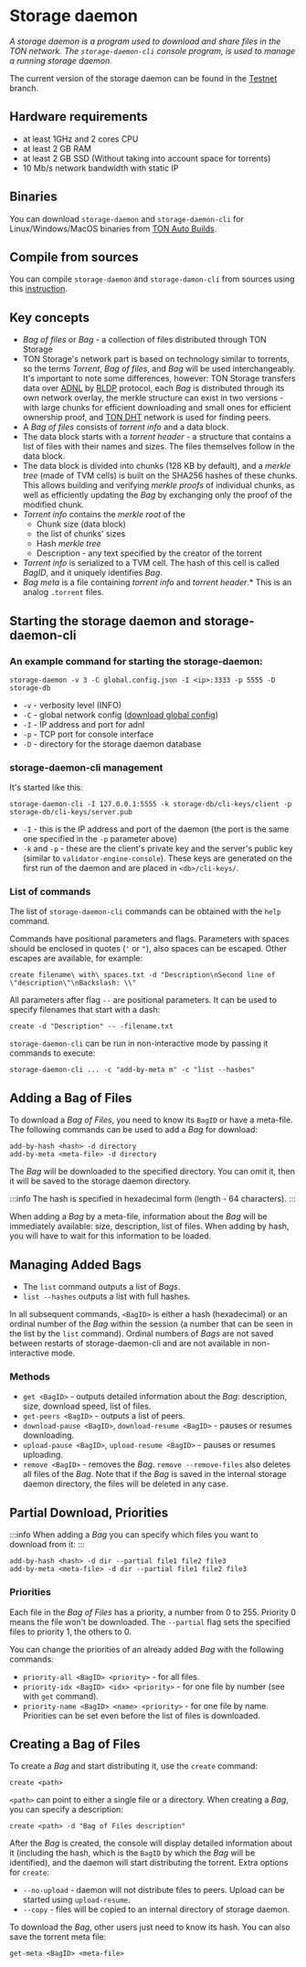 # Storage daemon

*A storage daemon is a program used to download and share files in the TON network. The `storage-daemon-cli` console program, is used to manage a running storage daemon.*

The current version of the storage daemon can be found in the [Testnet](https://github.com/ton-blockchain/ton/tree/testnet) branch.

## Hardware requirements

* at least 1GHz and 2 cores CPU
* at least 2 GB RAM
* at least 2 GB SSD (Without taking into account space for torrents)
* 10 Mb/s network  bandwidth with static IP

## Binaries 

You can download `storage-daemon` and `storage-daemon-cli` for Linux/Windows/MacOS binaries from [TON Auto Builds](https://github.com/ton-blockchain/ton/releases/latest).

## Compile from sources

You can compile `storage-daemon` and `storage-damon-cli` from sources using this [instruction](/develop/howto/compile#storage-daemon).

## Key concepts
* *Bag of files* or *Bag* - a collection of files distributed through TON Storage
* TON Storage's network part is based on technology similar to torrents, so the terms *Torrent*, *Bag of files*, and *Bag* will be used interchangeably. It's important to note some differences, however: TON Storage transfers data over [ADNL](/learn/networking/adnl) by [RLDP](/learn/networking/rldp) protocol, each *Bag* is distributed through its own network overlay, the merkle structure can exist in two versions - with large chunks for efficient downloading and small ones for efficient ownership proof, and [TON DHT](/learn/networking/ton-dht) network is used for finding peers.
* A *Bag of files* consists of *torrent info* and a data block.
* The data block starts with a *torrent header* - a structure that contains a list of files with their names and sizes. The files themselves follow in the data block.
* The data block is divided into chunks (128 KB by default), and a *merkle tree* (made of TVM cells) is built on the SHA256 hashes of these chunks. This allows building and verifying *merkle proofs* of individual chunks, as well as efficiently updating the *Bag* by exchanging only the proof of the modified chunk.
* *Torrent info* contains the *merkle root* of the 
    * Chunk size (data block)
    * the list of chunks' sizes
    * Hash *merkle tree*
    * Description - any text specified by the creator of the torrent
* *Torrent info* is serialized to a TVM cell. The hash of this cell is called *BagID*, and it uniquely identifies *Bag*.
* *Bag meta* is a file containing *torrent info* and *torrent header*.* This is an analog `.torrent` files.


## Starting the storage daemon and storage-daemon-cli

### An example command for starting the storage-daemon:


```storage-daemon -v 3 -C global.config.json -I <ip>:3333 -p 5555 -D storage-db```

* `-v` - verbosity level (INFO)
* `-C` - global network config ([download global config](/develop/howto/compile#download-global-config))
* `-I` - IP address and port for adnl
* `-p` - TCP port for console interface
* `-D` - directory for the storage daemon database

### storage-daemon-cli management
It's started like this:

```
storage-daemon-cli -I 127.0.0.1:5555 -k storage-db/cli-keys/client -p storage-db/cli-keys/server.pub
```

* `-I` - this is the IP address and port of the daemon (the port is the same one specified in the `-p` parameter above)
* `-k` and `-p` - these are the client's private key and the server's public key (similar to `validator-engine-console`). These keys are generated on the first run of the daemon and are placed in `<db>/cli-keys/`.

### List of commands

The list of `storage-daemon-cli` commands can be obtained with the `help` command.

Commands have positional parameters and flags. Parameters with spaces should be enclosed in quotes (`'` or `"`), also spaces can be escaped. Other escapes are available, for example:
```
create filename\ with\ spaces.txt -d "Description\nSecond line of \"description\"\nBackslash: \\"
```

All parameters after flag `--` are positional parameters. It can be used to specify filenames that start with a dash:
```
create -d "Description" -- -filename.txt
```

`storage-daemon-cli` can be run in non-interactive mode by passing it commands to execute:

```
storage-daemon-cli ... -c "add-by-meta m" -c "list --hashes"
```

## Adding a Bag of Files
To download a *Bag of Files*, you need to know its `BagID` or have a meta-file. The following commands can be used to add a *Bag* for download:
```
add-by-hash <hash> -d directory
add-by-meta <meta-file> -d directory
```
The *Bag* will be downloaded to the specified directory. You can omit it, then it will be saved to the storage daemon directory.

:::info
The hash is specified in hexadecimal form (length - 64 characters).
:::

When adding a *Bag* by a meta-file, information about the *Bag* will be immediately available: size, description, list of files. When adding by hash, you will have to wait for this information to be loaded.


## Managing Added Bags

* The `list` command outputs a list of *Bags*. 
* `list --hashes` outputs a list with full hashes. 

In all subsequent commands, `<BagID>` is either a hash (hexadecimal) or an ordinal number of the *Bag* within the session (a number that can be seen in the list by the `list` command). Ordinal numbers of *Bags* are not saved between restarts of storage-daemon-cli and are not available in non-interactive mode.

### Methods

* `get <BagID>` - outputs detailed information about the *Bag*: description, size, download speed, list of files.
* `get-peers <BagID>` - outputs a list of peers.
* `download-pause <BagID>`, `download-resume <BagID>` - pauses or resumes downloading.
* `upload-pause <BagID>`, `upload-resume <BagID>` - pauses or resumes uploading.
* `remove <BagID>` - removes the *Bag*. `remove --remove-files` also deletes all files of the *Bag*. Note that if the *Bag* is saved in the internal storage daemon directory, the files will be deleted in any case.


## Partial Download, Priorities
:::info
When adding a *Bag* you can specify which files you want to download from it:
:::
```
add-by-hash <hash> -d dir --partial file1 file2 file3
add-by-meta <meta-file> -d dir --partial file1 file2 file3
```

### Priorities

Each file in the *Bag of Files* has a priority, a number from 0 to 255. Priority 0 means the file won't be downloaded. The `--partial` flag sets the specified files to priority 1, the others to 0.

You can change the priorities of an already added *Bag* with the following commands:
* `priority-all <BagID> <priority>` - for all files.
* `priority-idx <BagID> <idx> <priority>` - for one file by number (see with `get` command).
* `priority-name <BagID> <name> <priority>` - for one file by name.
Priorities can be set even before the list of files is downloaded.


## Creating a Bag of Files
To create a *Bag* and start distributing it, use the `create` command:
```
create <path>
```
`<path>` can point to either a single file or a directory. When creating a *Bag*, you can specify a description:
```
create <path> -d "Bag of Files description"
```
After the *Bag* is created, the console will display detailed information about it (including the hash, which is the `BagID` by which the *Bag* will be identified), and the daemon will start distributing the torrent. Extra options for `create`:
* `--no-upload` - daemon will not distribute files to peers. Upload can be started using `upload-resume`.
* `--copy` - files will be copied to an internal directory of storage daemon.

To download the *Bag*, other users just need to know its hash. You can also save the torrent meta file:
```
get-meta <BagID> <meta-file>
```
